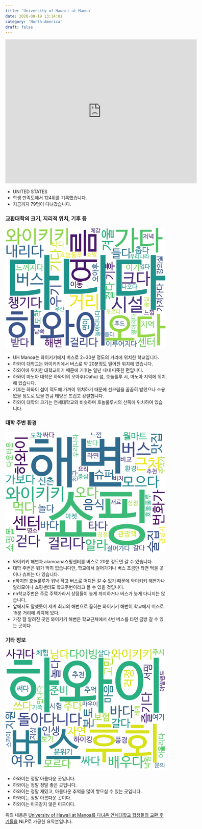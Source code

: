 ```yaml
---
title: 'University of Hawaii at Manoa'
date: 2020-08-19 13:14:01
category: 'North-America'
draft: false
---
```


<iframe
width="600"
height="450"
frameborder="0" style="border:0"
src="https://www.google.com/maps/embed/v1/place?key=AIzaSyC9e1AME-pVmWC4hBpFdu5S4dKzyepa3HQ&q=University+of+Hawaii+at+Manoa&center=21.296939000000002,-157.8171118&zoom=14" allowfullscreen>
</iframe>


* UNITED STATES
* 학생 만족도에서 124위를 기록했습니다.
* 지금까지 79명이 다녀갔습니다. 

### 교환대학의 크기, 지리적 위치, 기후 등

![gen_info-WordCloud](../univ_wordclouds_okt/gen_info/US000204_gen_info_okt.png)

* UH Manoa는 와이키키에서 버스로 2~30분 정도의 거리에 위치한 학교입니다.
* 하와이 대학교는 와이키키에서 버스로 약 20분정도 떨어진 위치에 있습니다.
* 하와이에 위치한 대학교이기 때문에 기후는 일년 내내 따뜻한 편입니다.
* 하와이 마노아 대학은 하와이의 오아후(Oahu) 섬, 호놀룰루 시, 마노아 지역에 위치해 있습니다.
* 기후는 하와이 섬이 적도에 가까이 위치하기 때문에 선크림을 꼼꼼히 발랐으나 소용 없을 정도로 탔을 만큼 태양은 뜨겁고 강렬합니다.
* 하와이 대학의 크기는 연세대학교와 비슷하며 호놀룰루시의 산쪽에 위치하여 있습니다.


### 대학 주변 환경

![env_info-WordCloud](../univ_wordclouds_okt/env_info/US000204_env_info_okt.png)

* 와이키키 해변과 alamoana쇼핑센터를 버스로 20분 정도면 갈 수 있습니다.
* 대학 주변은 뭐가 딱히 없습니다만, 학교에서 걸어가거나 버스 조금만 타면 먹을 곳이나 슈퍼는 다 있습니다.
* n하지만 호놀룰루가 워낙 작고 버스로 어디든 갈 수 있기 때문에 와이키키 해변가나 알라모아나 쇼핑센터도 학교주변이라고 볼 수 있을 것입니다.
* nn학교주변은 주로 주택가라서 상점들이 늦게 까지하거나 버스가 늦게 다니지는 않습니다.
* 앞에서도 말했듯이 세계 최고의 해변으로 꼽히는 와이키키 해변이 학교에서 버스로 15분 거리에 위치해 있다.
* 가장 잘 알려진 곳인 와이키키 해변은 학교근처에서 4번 버스를 타면 금방 갈 수 있는 곳이다.


### 기타 정보

![etc_info-WordCloud](../univ_wordclouds_okt/etc_info/US000204_etc_info_okt.png)

* 하와이는 정말 아름다운 곳입니다.
* 하와이는 정말 정말 좋은 곳입니다.
* 하와이는 정말 재밌고, 아름다운 추억을 많이 쌓으실 수 있는 곳입니다.
* 하와이는 정말 아름다운 곳이다.
* 하와이는 미국같지 않은 미국이다.


위의 내용은 [University of Hawaii at Manoa를 다녀온 연세대학교 학생들의 교환 후기들을](http://oia.yonsei.ac.kr/partner/expReport.asp?ucode=US000204&bgbn=A) NLP로 가공한 요약본입니다. 
